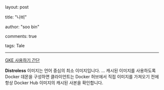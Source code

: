 layout: post

title: "나비"

author: "soo bin"

comments: true

tags: Tale

---------------------------------------------------------------

[GKE 사용하기 간단](https://velog.io/@lhbbbb/%EC%B4%88%EB%B3%B4%EA%B0%9C%EB%B0%9C%EC%9E%90%EC%9D%98-Kubernetes-%EC%82%AC%EC%9A%A9%ED%95%B4%EB%B3%B4%EA%B8%B0-1feat.-GCP)

**Distroless** 이미지는 언어 중심의 최소 이미지입니다. ... 캐시된 이미지를 사용하도록 Docker 데몬을 구성하면 클라이언트는 Docker 허브에서 직접 이미지를 가져오기 전에 항상 Docker Hub 이미지의 캐시된 사본을 확인합니다.